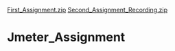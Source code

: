 [First_Assignment.zip](https://github.com/Omsai2003/Jmeter_Assignment/files/7114039/First_Assignment.zip)
[Second_Assignment_Recording.zip](https://github.com/Omsai2003/Jmeter_Assignment/files/7114040/Second_Assignment_Recording.zip)
# Jmeter_Assignment
